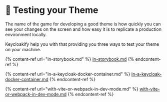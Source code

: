 # 🧪 Testing your Theme

The name of the game for developing a good theme is how quickly you can see your changes on the screen and how easy it is to replicate a production environment locally. &#x20;

Keycloakify help you with that providing you three ways to test your theme on your machine. &#x20;

{% content-ref url="in-storybook.md" %}
[in-storybook.md](in-storybook.md)
{% endcontent-ref %}

{% content-ref url="in-a-keycloak-docker-container.md" %}
[in-a-keycloak-docker-container.md](in-a-keycloak-docker-container.md)
{% endcontent-ref %}

{% content-ref url="with-vite-or-webpack-in-dev-mode.md" %}
[with-vite-or-webpack-in-dev-mode.md](with-vite-or-webpack-in-dev-mode.md)
{% endcontent-ref %}
